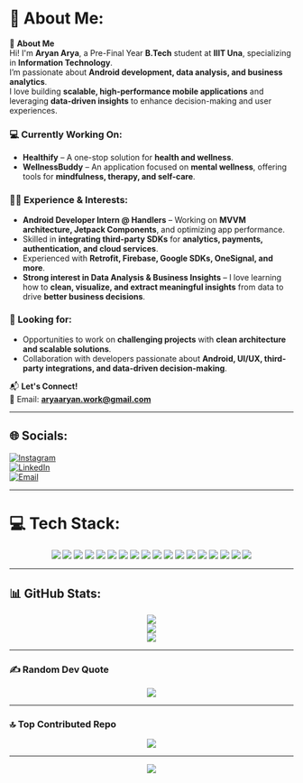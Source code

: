 # 💫 About Me:
🚀 **About Me**  
Hi! I'm **Aryan Arya**, a Pre-Final Year **B.Tech** student at **IIIT Una**, specializing in **Information Technology**.  
I’m passionate about **Android development, data analysis, and business analytics**.  
I love building **scalable, high-performance mobile applications** and leveraging **data-driven insights** to enhance decision-making and user experiences.  

### 💻 Currently Working On:
- **Healthify** – A one-stop solution for **health and wellness**.  
- **WellnessBuddy** – An application focused on **mental wellness**, offering tools for **mindfulness, therapy, and self-care**.  

### 👨‍💻 Experience & Interests:
- **Android Developer Intern @ Handlers** – Working on **MVVM architecture, Jetpack Components**, and optimizing app performance.  
- Skilled in **integrating third-party SDKs** for **analytics, payments, authentication, and cloud services**.  
- Experienced with **Retrofit, Firebase, Google SDKs, OneSignal, and more**.  
- **Strong interest in Data Analysis & Business Insights** – I love learning how to **clean, visualize, and extract meaningful insights** from data to drive **better business decisions**.  

### 📌 Looking for:
- Opportunities to work on **challenging projects** with **clean architecture and scalable solutions**.  
- Collaboration with developers passionate about **Android, UI/UX, third-party integrations, and data-driven decision-making**.  

📬 **Let's Connect!**  
📧 Email: **aryaaryan.work@gmail.com**  

---

## 🌐 Socials:
[![Instagram](https://img.shields.io/badge/Instagram-%23E4405F.svg?logo=Instagram&logoColor=white)](https://instagram.com/aryan.arya._)  
[![LinkedIn](https://img.shields.io/badge/LinkedIn-%230077B5.svg?logo=linkedin&logoColor=white)](https://linkedin.com/in/aryan-arya-533640244)  
[![Email](https://img.shields.io/badge/Email-D14836?logo=gmail&logoColor=white)](mailto:aryaaryan.work@gmail.com)  

---

# 💻 Tech Stack:
<p align="center">
  <img src="https://img.shields.io/badge/Kotlin-%237F52FF.svg?style=for-the-badge&logo=kotlin&logoColor=white"/>
  <img src="https://img.shields.io/badge/Android-%2300C853.svg?style=for-the-badge&logo=android&logoColor=white"/>
  <img src="https://img.shields.io/badge/Jetpack%20Compose-%230098FF.svg?style=for-the-badge&logo=android&logoColor=white"/>
  <img src="https://img.shields.io/badge/Firebase-%23039BE5.svg?style=for-the-badge&logo=firebase"/>
  <img src="https://img.shields.io/badge/Retrofit-%230078D7.svg?style=for-the-badge&logo=retrofit&logoColor=white"/>
  <img src="https://img.shields.io/badge/MySQL-4479A1.svg?style=for-the-badge&logo=mysql&logoColor=white"/>
  <img src="https://img.shields.io/badge/SQLite-%2307405e.svg?style=for-the-badge&logo=sqlite&logoColor=white"/>
  <img src="https://img.shields.io/badge/Pandas-%23150458.svg?style=for-the-badge&logo=pandas&logoColor=white"/>
  <img src="https://img.shields.io/badge/NumPy-%23013243.svg?style=for-the-badge&logo=numpy&logoColor=white"/>
  <img src="https://img.shields.io/badge/Matplotlib-%23ffffff.svg?style=for-the-badge&logo=Matplotlib&logoColor=black"/>
  <img src="https://img.shields.io/badge/Tableau-%23E97627.svg?style=for-the-badge&logo=tableau&logoColor=white"/>
  <img src="https://img.shields.io/badge/MaterialUI-%230081CB.svg?style=for-the-badge&logo=mui&logoColor=white"/>
  <img src="https://img.shields.io/badge/GitHub-%23121011.svg?style=for-the-badge&logo=github&logoColor=white"/>
  <img src="https://img.shields.io/badge/Postman-FF6C37?style=for-the-badge&logo=postman&logoColor=white"/>
  <img src="https://img.shields.io/badge/Figma-%23F24E1E.svg?style=for-the-badge&logo=figma&logoColor=white"/>
  <img src="https://img.shields.io/badge/Canva-%2300C4CC.svg?style=for-the-badge&logo=Canva&logoColor=white"/>
  <img src="https://img.shields.io/badge/Jira-%230A0FFF.svg?style=for-the-badge&logo=jira&logoColor=white"/>
  <img src="https://img.shields.io/badge/Gradle-02303A.svg?style=for-the-badge&logo=Gradle&logoColor=white"/>
</p>

---

## 📊 GitHub Stats:
<p align="center">
  <img src="https://github-readme-stats.vercel.app/api?username=aryan-16&theme=dark&hide_border=false&include_all_commits=true&count_private=true"/>
  <br>
  <img src="https://github-readme-streak-stats.herokuapp.com/?user=aryan-16&theme=dark&hide_border=false"/>
  <br>
  <img src="https://github-readme-stats.vercel.app/api/top-langs/?username=aryan-16&theme=dark&hide_border=false&include_all_commits=true&count_private=true&layout=compact"/>
</p>

---

### ✍️ Random Dev Quote
<p align="center">
  <img src="https://quotes-github-readme.vercel.app/api?type=horizontal&theme=radical"/>
</p>

---

### 🔝 Top Contributed Repo
<p align="center">
  <img src="https://github-contributor-stats.vercel.app/api?username=aryan-16&limit=5&theme=dark&combine_all_yearly_contributions=true"/>
</p>

---

<p align="center">
  <img src="https://visitcount.itsvg.in/api?id=aryan-16&icon=0&color=0"/>
</p>

<!-- Proudly created with GPRM ( https://gprm.itsvg.in ) -->
